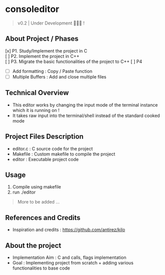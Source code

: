 # consoleditor
> v0.2 | Under Development 🚧👷‍♂️ !

## About Project / Phases

[x] P1. Study/Implement the project in C     
[ ] P2. Implement the project in C++       
[ ] P3. Migrate the basic functionalities of the project to C++
[ ] P4 
  - [ ] Add formatting : Copy / Paste function
  - [ ] Multiple Buffers : Add and close multiple files

## Technical Overview

* This editor works by changing the input mode of the terminal instance which it is running on !
* It takes raw input into the terminal/shell instead of the standard cooked mode  

## Project Files Description

* editor.c : C source code for the project
* Makefile : Custom makefile to compile the project 
* editor : Executable project code 

## Usage

1. Compile using makefile
2. run ./editor
> More to be added ...

## References and Credits

* Inspiration and credits : https://github.com/antirez/kilo 

## About the project

* Implementation Aim : C and calls, flags implementation
* Goal : Implementing project from scratch + adding various functionalities to base code
